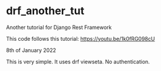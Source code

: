 # drf_another_tut
Another tutorial for Django Rest Framework

This code follows this tutorial: https://youtu.be/1k0fRG098cU

8th of January 2022

This is very simple. It uses drf viewseta. No authentication.
